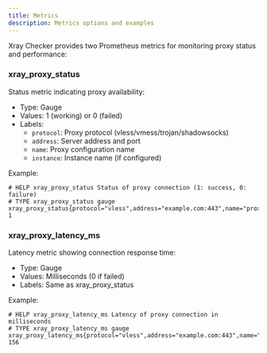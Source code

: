 ```yaml
---
title: Metrics
description: Metrics options and examples
---
```


Xray Checker provides two Prometheus metrics for monitoring proxy status and performance:

### xray_proxy_status

Status metric indicating proxy availability:

- Type: Gauge
- Values: 1 (working) or 0 (failed)
- Labels:
  - `protocol`: Proxy protocol (vless/vmess/trojan/shadowsocks)
  - `address`: Server address and port
  - `name`: Proxy configuration name
  - `instance`: Instance name (if configured)

Example:

```text
# HELP xray_proxy_status Status of proxy connection (1: success, 0: failure)
# TYPE xray_proxy_status gauge
xray_proxy_status{protocol="vless",address="example.com:443",name="proxy1",instance="dc1"} 1
```

### xray_proxy_latency_ms

Latency metric showing connection response time:

- Type: Gauge
- Values: Milliseconds (0 if failed)
- Labels: Same as xray_proxy_status

Example:

```text
# HELP xray_proxy_latency_ms Latency of proxy connection in milliseconds
# TYPE xray_proxy_latency_ms gauge
xray_proxy_latency_ms{protocol="vless",address="example.com:443",name="proxy1",instance="dc1"} 156
```
